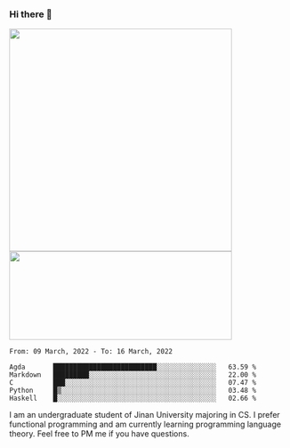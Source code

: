 ### Hi there 👋

<!--
**pe200012/pe200012** is a ✨ _special_ ✨ repository because its `README.md` (this file) appears on your GitHub profile.

Here are some ideas to get you started:

- 🔭 I’m currently working on ...
- 🌱 I’m currently learning ...
- 👯 I’m looking to collaborate on ...
- 🤔 I’m looking for help with ...
- 💬 Ask me about ...
- 📫 How to reach me: ...
- 😄 Pronouns: ...
- ⚡ Fun fact: ...
-->
<p>
    <img width="400em" src="https://github-readme-stats.vercel.app/api?username=pe200012&show_icons=true&icon_color=f44336&title_color=757de8">
    <img width="400em" height="159em" src="https://github-readme-stats.vercel.app/api/top-langs/?username=pe200012&hide=html,cmake,css&title_color=757de8&layout=compact">
</p>

<!--START_SECTION:waka-->
```text
From: 09 March, 2022 - To: 16 March, 2022

Agda       ██████████████████████████░░░░░░░░░░░░░░░   63.59 % 
Markdown   █████████░░░░░░░░░░░░░░░░░░░░░░░░░░░░░░░░   22.00 % 
C          ███░░░░░░░░░░░░░░░░░░░░░░░░░░░░░░░░░░░░░░   07.47 % 
Python     █▒░░░░░░░░░░░░░░░░░░░░░░░░░░░░░░░░░░░░░░░   03.48 % 
Haskell    █░░░░░░░░░░░░░░░░░░░░░░░░░░░░░░░░░░░░░░░░   02.66 % 
```
<!--END_SECTION:waka-->

I am an undergraduate student of Jinan University majoring in CS. I prefer functional programming and am currently learning programming language theory. Feel free to PM me if you have questions.

